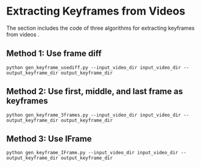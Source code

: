 # Extracting Keyframes from Videos
The section includes the code of three algorithms for extracting keyframes from videos
.

## Method 1: Use frame diff
```
python gen_keyframe_usediff.py --input_video_dir input_video_dir --output_keyframe_dir output_keyframe_dir
```

## Method 2: Use first, middle, and last frame as keyframes
```
python gen_keyframe_3frames.py --input_video_dir input_video_dir --output_keyframe_dir output_keyframe_dir
```

## Method 3: Use IFrame
```
python gen_keyframe_IFrame.py --input_video_dir input_video_dir --output_keyframe_dir output_keyframe_dir
```